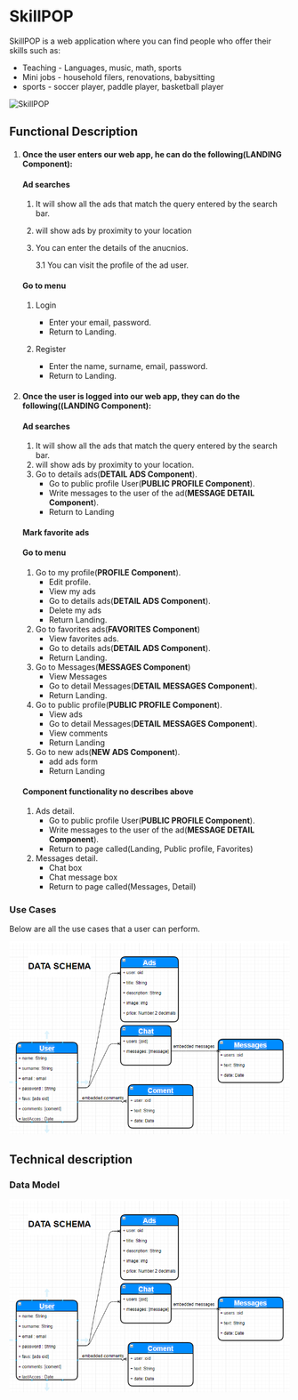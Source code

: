 # SkillPOP

SkillPOP is a web application where you can find people who offer their skills such as:

- Teaching - Languages, music, math, sports
- Mini jobs - household filers, renovations, babysitting
- sports - soccer player, paddle player, basketball player

![SkillPOP](https://media.giphy.com/media/nfLpqTrNPpqcE/giphy.gif)

## Functional Description

1. #### Once the user enters our web app, he can do the following(**LANDING Component**):

    #### Ad searches

    1. It will show all the ads that match the query entered by the search bar.
    2. will show ads by proximity to your location
    3. You can enter the details of the anucnios.

        3.1 You can visit the profile of the ad user.

    #### Go to menu
    1. Login
        - Enter your email, password.
        - Return to Landing.

    2. Register
        - Enter the name, surname, email, password. 
        - Return to Landing.

2. #### Once the user is logged into our web app, they can do the following((**LANDING Component**):

    #### Ad searches
    1. It will show all the ads that match the query entered by the search bar.
    2. will show ads by proximity to your location.
    3. Go to details ads(**DETAIL ADS Component**).
        - Go to public profile User(**PUBLIC PROFILE Component**).
        - Write messages to the user of the ad(**MESSAGE DETAIL Component**).
        - Return to Landing

    #### Mark favorite ads

    #### Go to menu
    1. Go to my profile(**PROFILE Component**).
        - Edit profile.
        - View my ads
        - Go to details ads(**DETAIL ADS Component**).
        - Delete my ads
        - Return Landing.
    2. Go to favorites ads(**FAVORITES Component**)
        - View favorites ads.
        - Go to details ads(**DETAIL ADS Component**).
        - Return Landing.
    3. Go to Messages(**MESSAGES Component**)
        - View Messages
        - Go to detail Messages(**DETAIL MESSAGES Component**).
        - Return Landing.
    4. Go to public profile(**PUBLIC PROFILE Component**).
        - View ads
        - Go to detail Messages(**DETAIL MESSAGES Component**).
        - View comments
        - Return Landing
    5. Go to new ads(**NEW ADS Component**).
        - add ads form
        - Return Landing

    #### Component functionality no describes above

    1. Ads detail.
        - Go to public profile User(**PUBLIC PROFILE Component**).
        - Write messages to the user of the ad(**MESSAGE DETAIL Component**).
        - Return to page called(Landing, Public profile, Favorites)
    2. Messages detail.
        - Chat box
        - Chat message box
        - Return to page called(Messages, Detail)

### Use Cases

Below are all the use cases that a user can perform.

![Use Cases](./images/sk-user-cases.png)

## Technical description
### Data Model
![Data Model](./images/sk-data-model.png)



